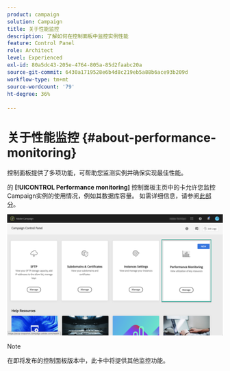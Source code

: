 ```yaml
---
product: campaign
solution: Campaign
title: 关于性能监控
description: 了解如何在控制面板中监控实例性能
feature: Control Panel
role: Architect
level: Experienced
exl-id: 80a5dc43-205e-4764-805a-85d2faabc20a
source-git-commit: 6430a1719528e6b4d8c219eb5a88b6ace93b209d
workflow-type: tm+mt
source-wordcount: '79'
ht-degree: 36%

---
```


# 关于性能监控 {#about-performance-monitoring}

控制面板提供了多项功能，可帮助您监测实例并确保实现最佳性能。

的 **[!UICONTROL Performance monitoring]** 控制面板主页中的卡允许您监控Campaign实例的使用情况，例如其数据库容量。 如需详细信息，请参阅[此部分](../../performance-monitoring/using/database-monitoring.md)。

![](assets/performance_card.png)

>[!NOTE]
>
>在即将发布的控制面板版本中，此卡中将提供其他监控功能。

